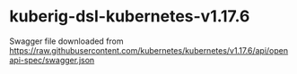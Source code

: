 # kuberig-dsl-kubernetes-v1.17.6

Swagger file downloaded from https://raw.githubusercontent.com/kubernetes/kubernetes/v1.17.6/api/openapi-spec/swagger.json
